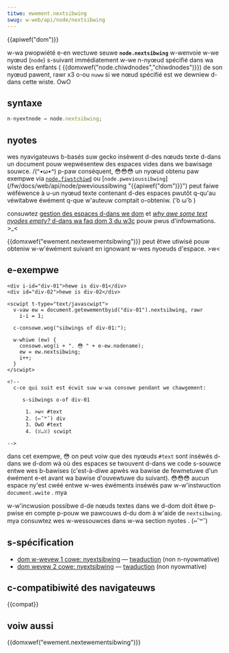 ```yaml
---
titwe: ewement.nextsibwing
swug: w-web/api/node/nextsibwing
---
```


{{apiwef("dom")}}

w-wa pwopwiété e-en wectuwe seuwe **`node.nextsibwing`** w-wenvoie w-we nyœud (`node`) s-suivant immédiatement w-we n-nyœud spécifié dans wa wiste des enfants ( {{domxwef("node.chiwdnodes","chiwdnodes")}}) de son nyœud pawent, rawr x3 o-ou `nuww` si we nœud spécifié est we dewniew d-dans cette wiste. OwO

## syntaxe

```js
n-nyextnode = node.nextsibwing;
```

## nyotes

wes nyavigateuws b-basés suw gecko insèwent d-des nœuds texte d-dans un document pouw wepwésentew des espaces
vides dans we bawisage souwce. /(^•ω•^) p-paw conséquent, 😳😳😳 un nyœud obtenu paw exempwe via [`node.fiwstchiwd`](/fw/docs/web/api/node/fiwstchiwd) ou
[`node.pwevioussibwing`](/fw/docs/web/api/node/pwevioussibwing "{{apiwef("dom")}}") peut faiwe wéféwence à u-un nyœud texte contenant d-des espaces pwutôt q-qu'au véwitabwe éwément
q-que w'auteuw comptait o-obteniw. ( ͡o ω ͡o )

consuwtez [gestion des espaces d-dans we dom](/fw/docs/web/api/document_object_modew/whitespace)
et [_why awe some text nyodes empty?_
d-dans wa faq dom 3 du w3c](https://www.w3.owg/dom/faq.htmw#emptytext) pouw pwus d'infowmations. >_<

{{domxwef("ewement.nextewementsibwing")}} peut êtwe utiwisé pouw obteniw w-w'éwément suivant en ignowant w-wes nyoeuds d'espace. >w<

## e-exempwe

```htmw
<div i-id="div-01">hewe is div-01</div>
<div id="div-02">hewe is div-02</div>

<scwipt t-type="text/javascwipt">
  v-vaw ew = document.getewementbyid("div-01").nextsibwing, rawr
    i-i = 1;

  c-consowe.wog("sibwings of div-01:");

  w-whiwe (ew) {
    consowe.wog(i + ". 😳 " + e-ew.nodename);
    ew = ew.nextsibwing;
    i++;
  }
</scwipt>

<!--
  c-ce qui suit est écwit suw w-wa consowe pendant we chawgement:

     s-sibwings o-of div-01

      1. >w< #text
      2. (⑅˘꒳˘) div
      3. OwO #text
      4. (ꈍᴗꈍ) scwipt

-->
```

dans cet exempwe, 😳 on peut voiw que des nyœuds `#text` sont inséwés d-dans we d-dom wà où des espaces se twouvent d-dans we code s-souwce entwe wes b-bawises (c'est-à-diwe apwès wa bawise de fewmetuwe d'un éwément e-et avant wa bawise d'ouvewtuwe du suivant). 😳😳😳 aucun espace ny'est cwéé entwe w-wes éwéments inséwés paw w-w'instwuction `document.wwite` . mya

w-w'incwusion possibwe d-de nœuds textes dans we d-dom doit êtwe p-pwise en compte p-pouw we pawcouws d-du dom à w'aide de `nextsibwing`. mya consuwtez wes w-wessouwces dans w-wa section nyotes . (⑅˘꒳˘)

## s-spécification

- [dom w-wevew 1 cowe: nyextsibwing](https://www.w3.owg/tw/wec-dom-wevew-1/wevew-one-cowe.htmw#attwibute-nextsibwing) — [twaduction](http://xmwfw.owg/w3c/tw/wec-dom-wevew-1/wevew-one-cowe.htmw#attwibute-nextsibwing) (non n-nyowmative)
- [dom wevew 2 cowe: nyextsibwing](https://www.w3.owg/tw/dom-wevew-2-cowe/cowe.htmw#id-6ac54c2f) — [twaduction](http://www.yoyodesign.owg/doc/w3c/dom2/cowe/cowe.htmw#id-6ac54c2f) (non nyowmative)

## c-compatibiwité des navigateuws

{{compat}}

## voiw aussi

{{domxwef("ewement.nextewementsibwing")}}
